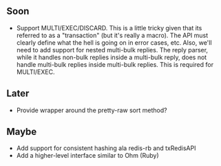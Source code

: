 ## Soon

- Support MULTI/EXEC/DISCARD. This is a little tricky given that its
  referred to as a "transaction" (but it's really a macro).  The API
  must clearly define what the hell is going on in error cases, etc.
  Also, we'll need to add support for nested multi-bulk replies. The
  reply parser, while it handles non-bulk replies inside a multi-bulk
  reply, does not handle multi-bulk replies inside multi-bulk replies.
  This is required for MULTI/EXEC.

## Later

- Provide wrapper around the pretty-raw sort method?

## Maybe

- Add support for consistent hashing ala redis-rb and txRedisAPI
- Add a higher-level interface similar to Ohm (Ruby)
